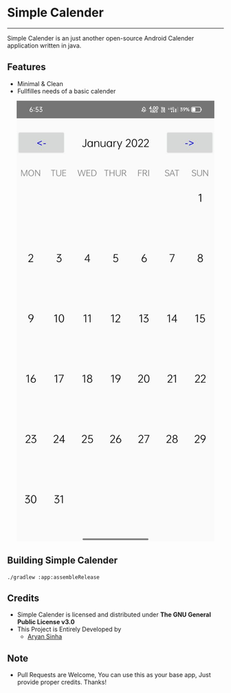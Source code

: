 # Simple Calender #
----------------------------------------------------
Simple Calender is an just another open-source Android Calender application written in java. 

## Features ##
* Minimal & Clean
* Fullfilles needs of a basic calender

<p align="center">
  <img src="assets/Calender.jpg">
</p>

## Building Simple Calender ##
```
./gradlew :app:assembleRelease
```

## Credits ##
* Simple Calender is licensed and distributed under **The GNU General Public License v3.0**
* This Project is Entirely Developed by 
  - [Aryan Sinha](https://github.com/techyminati)

## Note ##
* Pull Requests are Welcome, You can use this as your base app, Just provide proper credits. Thanks!
